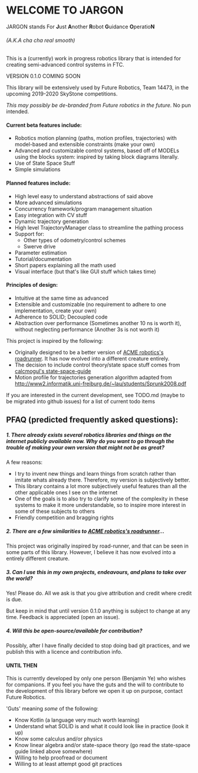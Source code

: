 # WELCOME TO JARGON

JARGON stands For **J**ust **A**nother **R**obot **G**uidance **O**peratio**N**
###### (A.K.A cha cha real smooth)

This is a (currently) work in progress robotics library that is intended for creating semi-advanced
control systems in FTC.

VERSION 0.1.0 COMING SOON

This library will be extensively used by Future Robotics, Team 14473, in the upcoming 2019-2020 SkyStone competitions.

_This may possibly be de-branded from Future robotics in the future._ No pun intended.
 
#### Current beta features include:
- Robotics motion planning (paths, motion profiles, trajectories) with model-based and extensible constraints (make your own)
- Advanced and customizable control systems, based off of MODELs using the blocks system: inspired by taking block diagrams literally.
- Use of State Space Stuff
- Simple simulations

#### Planned features include:
- High level easy to understand abstractions of said above
- More advanced simulations
- Concurrency framework/program management situation
- Easy integration with CV stuff
- Dynamic trajectory generation
- High level TrajectoryManager class to streamline the pathing process
- Support for:
  - Other types of odometry/control schemes
  - Swerve drive
- Parameter estimation
- Tutorial/documentation
- Short papers explaining all the math used
- Visual interface (but that's like GUI stuff which takes time)


#### Principles of design:
- Intuitive at the same time as advanced
- Extensible and customizable (no requirement to adhere to one implementation, create your own)
- Adherence to SOLID; Decoupled code
- Abstraction over performance (Sometimes another 10 ns is worth it), without neglecting performance (Another 3s is not worth it)

This project is inspired by the following:
- Originally designed to be a better version of [ACME robotics's roadrunner](https://github.com/acmerobotics/road-runner).
  It has now evolved into a different creature entirely.
- The decision to include control theory/state space stuff comes from [calcmogul's state-space-guide](https://github.com/calcmogul/state-space-guide)
- Motion profile for trajectories generation algorithm adapted from <http://www2.informatik.uni-freiburg.de/~lau/students/Sprunk2008.pdf>

If you are interested in the current development, see TODO.md (maybe to be migrated into github issues) for a list of
 current todo items


PFAQ (predicted frequently asked questions):
-
##### 1. There already exists several robotics libraries and things on the internet publicly available now. Why do you want to go through the trouble of making your own version that might not be as great?

A few reasons:
   - I try to invent new things and learn things from scratch rather than imitate whats already there. 
    Therefore, my version is subjectively better.
   - This library contains a lot more subjectively useful features than all the other applicable ones I see on the
     internet
   - One of the goals is to also try to clarify some of the complexity in these systems to make it more understandable,
    so to inspire more interest in some of these subjects to others
   - Friendly competition and bragging rights
   
##### 2. There are a few similarities to [ACME robotics's roadrunner](https://github.com/acmerobotics/road-runner)...
This project was originally inspired by road-runner, and that can be seen in some parts of this library. However, I
believe it has now evolved into a entirely different creature.

##### 3. Can I use this in my own projects, endeavours, and plans to take over the world?
Yes! Please do. All we ask is that you give attribution and credit where credit is due.

But keep in mind that until version 0.1.0 anything is subject to change at any time.
Feedback is appreciated (open an issue).

##### 4. Will this be open-source/available for contribution?
Possibly, after I have finally decided to stop doing bad git practices, and we publish this with a
licence and contribution info.

#### UNTIL THEN

This is currently developed by only one person (Benjamin Ye) who wishes for companions. If you feel you have the guts
and the will to contribute to the development of this library before we open it up on purpose, contact Future Robotics.

'Guts' meaning _some_ of the following:
- Know Kotlin (a language very much worth learning)
- Understand what SOLID is and what it could look like in practice (look it up)
- Know some calculus and/or physics
- Know linear algebra and/or state-space theory (go read the state-space guide linked above somewhere)
- Willing to help proofread or document
- Willing to at least attempt good git practices
